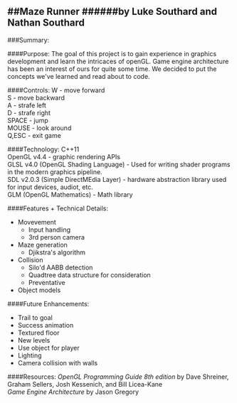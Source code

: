 
##Maze Runner
######by Luke Southard and Nathan Southard
--------------------------
###Summary:

####Purpose: 
The goal of this project is to gain experience in graphics development and learn the intricaces of openGL.  Game engine architecture has been an interest of ours for quite some time.  We decided to put the concepts we've learned and read about to code.

####Controls:
W - move forward  
S - move backward  
A - strafe left  
D - strafe right  
SPACE - jump  
MOUSE - look around  
Q,ESC - exit game  

####Technology:
C++11  
OpenGL v4.4 - graphic rendering  APIs  
GLSL v4.0 (OpenGL Shading Language) - Used for writing shader programs in the modern graphics pipeline.  
SDL v2.0.3 (Simple DirectMEdia Layer) - hardware abstraction library used for input devices, audiot, etc.  
GLM (OpenGL Mathematics) - Math library  

####Features + Technical Details:
- Movevement 
  - Input handling
  - 3rd person camera  
- Maze generation  
  - Djikstra's algorithm  
- Collision  
  - Silo'd AABB detection
  - Quadtree data structure for consideration
  - Preventative  
- Object models

####Future Enhancements:
- Trail to goal
- Success animation
- Textured floor
- New levels
- Use object for player
- Lighting
- Camera collision with walls

####Resources:
*OpenGL Programming Guide 8th edition* by Dave Shreiner, Graham Sellers, Josh Kessenich, and Bill Licea-Kane  
*Game Engine Architecture* by Jason Gregory
